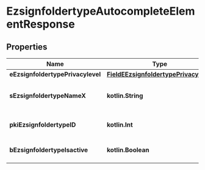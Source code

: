 
# EzsignfoldertypeAutocompleteElementResponse

## Properties
| Name | Type | Description | Notes |
| ------------ | ------------- | ------------- | ------------- |
| **eEzsignfoldertypePrivacylevel** | [**FieldEEzsignfoldertypePrivacylevel**](FieldEEzsignfoldertypePrivacylevel.md) |  |  |
| **sEzsignfoldertypeNameX** | **kotlin.String** | The name of the Ezsignfoldertype in the language of the requester |  |
| **pkiEzsignfoldertypeID** | **kotlin.Int** | The unique ID of the Ezsignfoldertype. |  |
| **bEzsignfoldertypeIsactive** | **kotlin.Boolean** | Whether the Ezsignfoldertype is active or not |  |



